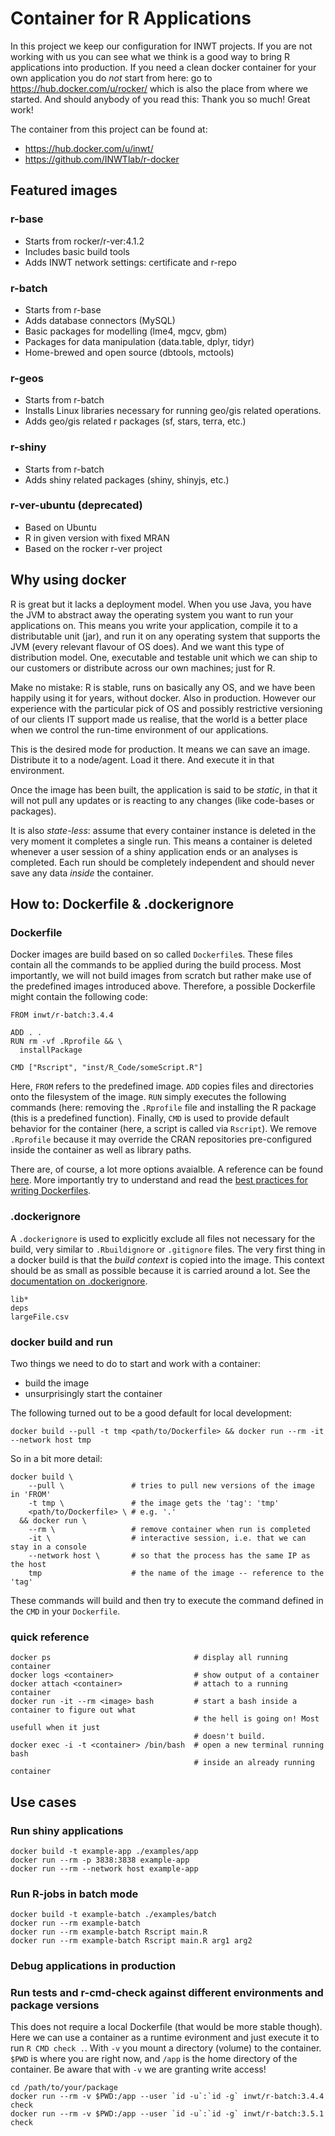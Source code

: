 # Container for R Applications

In this project we keep our configuration for INWT projects. If you are not working with us you can
see what we think is a good way to bring R applications into production. If you need a clean docker
container for your own application you do _not_ start from here: go to
https://hub.docker.com/u/rocker/ which is also the place from where we started. And should anybody
of you read this: Thank you so much! Great work!

The container from this project can be found at:

-   https://hub.docker.com/u/inwt/
-   https://github.com/INWTlab/r-docker

## Featured images

### r-base

-   Starts from rocker/r-ver:4.1.2
-   Includes basic build tools
-   Adds INWT network settings: certificate and r-repo

### r-batch

-   Starts from r-base
-   Adds database connectors (MySQL)
-   Basic packages for modelling (lme4, mgcv, gbm)
-   Packages for data manipulation (data.table, dplyr, tidyr)
-   Home-brewed and open source (dbtools, mctools)

### r-geos

-   Starts from r-batch
-   Installs Linux libraries necessary for running geo/gis related operations.
-   Adds geo/gis related r packages (sf, stars, terra, etc.)

### r-shiny

-   Starts from r-batch
-   Adds shiny related packages (shiny, shinyjs, etc.)

### r-ver-ubuntu (deprecated)

-   Based on Ubuntu
-   R in given version with fixed MRAN
-   Based on the rocker r-ver project

## Why using docker

R is great but it lacks a deployment model. When you use Java, you have the JVM to abstract away the
operating system you want to run your applications on. This means you write your application,
compile it to a distributable unit (jar), and run it on any operating system that supports the JVM
(every relevant flavour of OS does). And we want this type of distribution model. One, executable
and testable unit which we can ship to our customers or distribute across our own machines; just for
R.

Make no mistake: R is stable, runs on basically any OS, and we have been happily using it for years,
without docker. Also in production. However our experience with the particular pick of OS and
possibly restrictive versioning of our clients IT support made us realise, that the world is a
better place when we control the run-time environment of our applications.

This is the desired mode for production. It means we can save an image. Distribute it to a
node/agent. Load it there. And execute it in that environment.

Once the image has been built, the application is said to be _static_, in that it will not pull any
updates or is reacting to any changes (like code-bases or packages).

It is also _state-less_: assume that every container instance is deleted in the very moment it
completes a single run. This means a container is deleted whenever a user session of a shiny
application ends or an analyses is completed. Each run should be completely independent and should
never save any data _inside_ the container.

## How to: Dockerfile & .dockerignore

### Dockerfile

Docker images are build based on so called `Dockerfile`s. These files contain all the commands to be
applied during the build process. Most importantly, we will not build images from scratch but rather
make use of the predefined images introduced above. Therefore, a possible Dockerfile might contain
the following code:

```
FROM inwt/r-batch:3.4.4

ADD . .
RUN rm -vf .Rprofile && \
  installPackage

CMD ["Rscript", "inst/R_Code/someScript.R"]
```

Here, `FROM` refers to the predefined image. `ADD` copies files and directories onto the filesystem
of the image. `RUN` simply executes the following commands (here: removing the `.Rprofile` file and
installing the R package (this is a predefined function). Finally, `CMD` is used to provide default
behavior for the container (here, a script is called via `Rscript`). We remove `.Rprofile` because
it may override the CRAN repositories pre-configured inside the container as well as library paths.

There are, of course, a lot more options avaialble. A reference can be found
[here](https://docs.docker.com/engine/reference/builder/). More importantly try to understand and
read the
[best practices for writing Dockerfiles](https://docs.docker.com/develop/develop-images/dockerfile_best-practices/).

### .dockerignore

A `.dockerignore` is used to explicitly exclude all files not necessary for the build, very similar
to `.Rbuildignore` or `.gitignore` files. The very first thing in a docker build is that the _build
context_ is copied into the image. This context should be as small as possible because it is carried
around a lot. See the
[documentation on .dockerignore](https://docs.docker.com/engine/reference/builder/).

```
lib*
deps
largeFile.csv
```

### docker build and run

Two things we need to do to start and work with a container:

-   build the image
-   unsurprisingly start the container

The following turned out to be a good default for local development:

```
docker build --pull -t tmp <path/to/Dockerfile> && docker run --rm -it --network host tmp
```

So in a bit more detail:

```
docker build \
    --pull \               # tries to pull new versions of the image in 'FROM'
    -t tmp \               # the image gets the 'tag': 'tmp'
    <path/to/Dockerfile> \ # e.g. '.'
  && docker run \
    --rm \                 # remove container when run is completed
    -it \                  # interactive session, i.e. that we can stay in a console
    --network host \       # so that the process has the same IP as the host
    tmp                    # the name of the image -- reference to the 'tag'
```

These commands will build and then try to execute the command defined in the `CMD` in your
`Dockerfile`.

### quick reference

```
docker ps                                # display all running container
docker logs <container>                  # show output of a container
docker attach <container>                # attach to a running container
docker run -it --rm <image> bash         # start a bash inside a container to figure out what
                                         # the hell is going on! Most usefull when it just
                                         # doesn't build.
docker exec -i -t <container> /bin/bash  # open a new terminal running bash
                                         # inside an already running container
```

## Use cases

### Run shiny applications

```
docker build -t example-app ./examples/app
docker run --rm -p 3838:3838 example-app
docker run --rm --network host example-app
```

### Run R-jobs in batch mode

```
docker build -t example-batch ./examples/batch
docker run --rm example-batch
docker run --rm example-batch Rscript main.R
docker run --rm example-batch Rscript main.R arg1 arg2
```

### Debug applications in production

### Run tests and r-cmd-check against different environments and package versions

This does not require a local Dockerfile (that would be more stable though). Here we can use a
container as a runtime evironment and just execute it to run `R CMD check .`. With `-v` you mount a
directory (volume) to the container. `$PWD` is where you are right now, and `/app` is the home
directory of the container. Be aware that with `-v` we are granting write access!

```
cd /path/to/your/package
docker run --rm -v $PWD:/app --user `id -u`:`id -g` inwt/r-batch:3.4.4 check
docker run --rm -v $PWD:/app --user `id -u`:`id -g` inwt/r-batch:3.5.1 check
```
